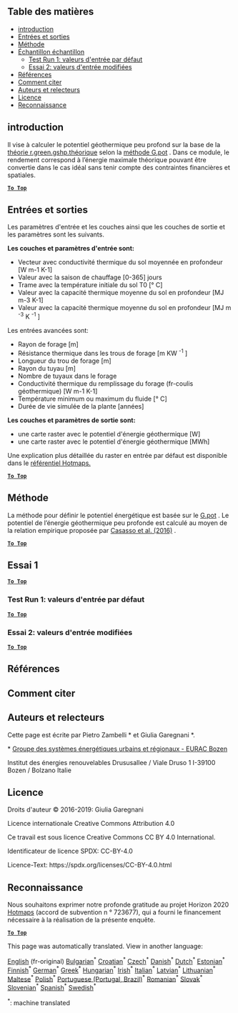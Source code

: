 <h2> Table des matières </h2><ul><li> <a href="#introduction">introduction</a> </li><li> <a href="#inputs-and-outputs">Entrées et sorties</a> </li><li> <a href="#method">Méthode</a> </li><li> <a href="#sample-run">Échantillon échantillon</a> <ul><li> <a href="#test-run-1-default-input-values">Test Run 1: valeurs d&#39;entrée par défaut</a> </li><li> <a href="#test-run-2-modified-input-values">Essai 2: valeurs d&#39;entrée modifiées</a> </li></ul></li><li> <a href="#references">Références</a> </li><li> <a href="#how-to-cite">Comment citer</a> </li><li> <a href="#authors-and-reviewers">Auteurs et relecteurs</a> </li><li> <a href="#license">Licence</a> </li><li> <a href="#acknowledgement">Reconnaissance</a> </li></ul><h2> introduction </h2><p> Il vise à calculer le potentiel géothermique peu profond sur la base de la <a href="https://grass.osgeo.org/grass76/manuals/addons/r.green.gshp.theoretical.html">théorie r.green.gshp.théorique</a> selon la <a href="https://www.sciencedirect.com/science/article/pii/S0360544216303358">méthode G.pot</a> . Dans ce module, le rendement correspond à l’énergie maximale théorique pouvant être convertie dans le cas idéal sans tenir compte des contraintes financières et spatiales. </p><p><ins> <code><strong><a href="#table-of-contents">To Top</a></strong></code> </ins> </p><h2> Entrées et sorties </h2><p> Les paramètres d&#39;entrée et les couches ainsi que les couches de sortie et les paramètres sont les suivants. </p><p> <strong>Les couches et paramètres d&#39;entrée sont:</strong> </p><ul><li> Vecteur avec conductivité thermique du sol moyennée en profondeur [W m-1 K-1] </li><li> Valeur avec la saison de chauffage [0-365] jours </li><li> Trame avec la température initiale du sol T0 [° C] </li><li> Valeur avec la capacité thermique moyenne du sol en profondeur [MJ m-3 K-1] </li><li> Valeur avec la capacité thermique moyenne du sol en profondeur [MJ m <sup>-3</sup> K <sup>-1</sup> ] </li></ul><p> Les entrées avancées sont: </p><ul><li> Rayon de forage [m] </li><li> Résistance thermique dans les trous de forage [m KW <sup>-1</sup> ] </li><li> Longueur du trou de forage [m] </li><li> Rayon du tuyau [m] </li><li> Nombre de tuyaux dans le forage </li><li> Conductivité thermique du remplissage du forage (fr-coulis géothermique) [W m-1 K-1] </li><li> Température minimum ou maximum du fluide [° C] </li><li> Durée de vie simulée de la plante [années] </li></ul><p> <strong>Les couches et paramètres de sortie sont:</strong> </p><ul><li> une carte raster avec le potentiel d&#39;énergie géothermique [W] </li><li> une carte raster avec le potentiel d&#39;énergie géothermique [MWh] </li></ul><p> Une explication plus détaillée du raster en entrée par défaut est disponible dans le <a href="https://gitlab.com/hotmaps/potential/potential_geothermal_raster">référentiel Hotmaps.</a> </p><p><ins> <code><strong><a href="#table-of-contents">To Top</a></strong></code> </ins> </p><h2> Méthode </h2><p> La méthode pour définir le potentiel énergétique est basée sur le <a href="https://www.sciencedirect.com/science/article/pii/S0360544216303358">G.pot</a> . Le potentiel de l’énergie géothermique peu profonde est calculé au moyen de la relation empirique proposée par <a href="https://www.sciencedirect.com/science/article/pii/S0360544216303358">Casasso et al. (2016)</a> . </p><p><ins> <code><strong><a href="#table-of-contents">To Top</a></strong></code> </ins> </p><h2> Essai 1 </h2><p><ins> <code><strong><a href="#table-of-contents">To Top</a></strong></code> </ins> </p><h3> Test Run 1: valeurs d&#39;entrée par défaut </h3><p><ins> <code><strong><a href="#table-of-contents">To Top</a></strong></code> </ins> </p><h3> Essai 2: valeurs d&#39;entrée modifiées </h3><p><ins> <code><strong><a href="#table-of-contents">To Top</a></strong></code> </ins> </p><h2> Références </h2><h2> Comment citer </h2><h2> Auteurs et relecteurs </h2><p> Cette page est écrite par Pietro Zambelli * et Giulia Garegnani *. </p><p> * <a href="http://www.eurac.edu/en/research/technologies/renewableenergy/researchfields/Pages/Energy-strategies-and-planning.aspx">Groupe des systèmes énergétiques urbains et régionaux - EURAC Bozen</a> </p><p> Institut des énergies renouvelables Drususallee / Viale Druso 1 I-39100 Bozen / Bolzano Italie </p><h2> Licence </h2><p> Droits d&#39;auteur © 2016-2019: Giulia Garegnani </p><p> Licence internationale Creative Commons Attribution 4.0 </p><p> Ce travail est sous licence Creative Commons CC BY 4.0 International. </p><p> Identificateur de licence SPDX: CC-BY-4.0 </p><p> Licence-Text: https://spdx.org/licenses/CC-BY-4.0.html </p><h2> Reconnaissance </h2><p> Nous souhaitons exprimer notre profonde gratitude au projet Horizon 2020 <a href="https://www.hotmaps-project.eu">Hotmaps</a> (accord de subvention n ° 723677), qui a fourni le financement nécessaire à la réalisation de la présente enquête. </p><p><ins> <code><strong><a href="#table-of-contents">To Top</a></strong></code> </ins> </p>

This page was automatically translated. View in another language:

[English](en-CM-Shallow-geothermal-potential) (fr-original) [Bulgarian](bg-CM-Shallow-geothermal-potential)<sup>\*</sup> [Croatian](hr-CM-Shallow-geothermal-potential)<sup>\*</sup> [Czech](cs-CM-Shallow-geothermal-potential)<sup>\*</sup> [Danish](da-CM-Shallow-geothermal-potential)<sup>\*</sup> [Dutch](nl-CM-Shallow-geothermal-potential)<sup>\*</sup> [Estonian](et-CM-Shallow-geothermal-potential)<sup>\*</sup> [Finnish](fi-CM-Shallow-geothermal-potential)<sup>\*</sup>  [German](de-CM-Shallow-geothermal-potential)<sup>\*</sup> [Greek](el-CM-Shallow-geothermal-potential)<sup>\*</sup> [Hungarian](hu-CM-Shallow-geothermal-potential)<sup>\*</sup> [Irish](ga-CM-Shallow-geothermal-potential)<sup>\*</sup> [Italian](it-CM-Shallow-geothermal-potential)<sup>\*</sup> [Latvian](lv-CM-Shallow-geothermal-potential)<sup>\*</sup> [Lithuanian](lt-CM-Shallow-geothermal-potential)<sup>\*</sup> [Maltese](mt-CM-Shallow-geothermal-potential)<sup>\*</sup> [Polish](pl-CM-Shallow-geothermal-potential)<sup>\*</sup> [Portuguese (Portugal, Brazil)](pt-CM-Shallow-geothermal-potential)<sup>\*</sup> [Romanian](ro-CM-Shallow-geothermal-potential)<sup>\*</sup> [Slovak](sk-CM-Shallow-geothermal-potential)<sup>\*</sup> [Slovenian](sl-CM-Shallow-geothermal-potential)<sup>\*</sup> [Spanish](es-CM-Shallow-geothermal-potential)<sup>\*</sup> [Swedish](sv-CM-Shallow-geothermal-potential)<sup>\*</sup> 

<sup>\*</sup>: machine translated
